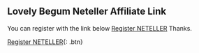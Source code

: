 ## Lovely Begum Neteller Affiliate Link

You can register with the link below [Register NETELLER](http://wlnetelleragents.adsrv.eacdn.com/C.ashx?btag=a_39811b_500c_&affid=15036&siteid=39811&adid=500&c=) Thanks.

[Register NETELLER](http://wlnetelleragents.adsrv.eacdn.com/C.ashx?btag=a_39811b_500c_&affid=15036&siteid=39811&adid=500&c=){: .btn}
